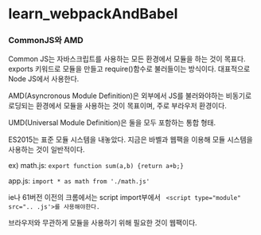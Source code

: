 # learn_webpackAndBabel

### CommonJS와 AMD

Common JS는 자바스크립트를 사용하는 모든 환경에서 모듈을 하는 것이 목표다.
exports 키워드로 모듈을 만들고 require()함수로 불러들이는 방식이다.
대표적으로 Node JS에서 사용한다.

AMD(Asyncronous Module Definition)은 외부에서 JS를 불러와야하는 비동기로 로딩되는 환경에서 모듈을 사용하는 것이 목표이며, 주로 부라우저 환경이다.

UMD(Universal Module Definition)은 둘을 모두 포함하는 통합 형태.

ES2015는 표준 모듈 시스템을 내놓았다. 지금은 바벨과 웹팩을 이용해 모듈 시스템을 사용하는 것이 일반적이다.

ex)
math.js: `export function sum(a,b) {return a+b;}`

app.js: `import * as math from './math.js'`

ie나 61버전 이전의 크롬에서는 script import부에서
` <script type="module" src=".. .js'>를 사용해야한다.`

브라우저와 무관하게 모듈을 사용하기 위해 필요한 것이 웹팩이다.
